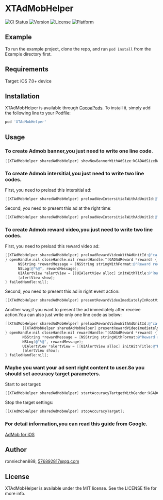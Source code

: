 # XTAdMobHelper

[![CI Status](http://img.shields.io/travis/ronniechen888/XTAdMobHelper.svg?style=flat)](https://travis-ci.org/ronniechen888/XTAdMobHelper)
[![Version](https://img.shields.io/cocoapods/v/XTAdMobHelper.svg?style=flat)](http://cocoapods.org/pods/XTAdMobHelper)
[![License](https://img.shields.io/cocoapods/l/XTAdMobHelper.svg?style=flat)](http://cocoapods.org/pods/XTAdMobHelper)
[![Platform](https://img.shields.io/cocoapods/p/XTAdMobHelper.svg?style=flat)](http://cocoapods.org/pods/XTAdMobHelper)

## Example

To run the example project, clone the repo, and run `pod install` from the Example directory first.

## Requirements

Target: iOS 7.0+ device

## Installation

XTAdMobHelper is available through [CocoaPods](http://cocoapods.org). To install
it, simply add the following line to your Podfile:

```ruby
pod 'XTAdMobHelper'
```

## Usage
### To create Admob banner,you just need to write one line code.
```objective-c
[[XTAdMobHelper sharedAdMobHelper] showNewBannerWithAdSize:kGADAdSizeBanner origin:CGPointMake((SCREEN_SIZE.width-kGADAdSizeBanner.size.width)*0.5, SCREEN_SIZE.height-kGADAdSizeBanner.size.height) adUnitID:@"ca-app-pub-3940256099942544/2934735716" rootViewController:self onView:self.view testMode:NO testDeviceId:@"e7204ccc3c166fcc5cec7ac8bd3c7c8e"];
```
### To create Admob intersitial,you just need to write two line codes.
First, you need to preload this intersitial ad:
```objective-c
[[XTAdMobHelper sharedAdMobHelper] preloadNewIntersitialWithAdUnitId:@"ca-app-pub-3940256099942544/4411468910" testMode:YES testDeviceId:@"e7204ccc3c166fcc5cec7ac8bd3c7c8e" receiveHandle:nil openHandle:nil closeHandle:nil];
```
Second, you need to present this ad at the right time:
```objective-c
[[XTAdMobHelper sharedAdMobHelper] preloadNewIntersitialWithAdUnitId:@"ca-app-pub-3940256099942544/4411468910" testMode:YES testDeviceId:@"e7204ccc3c166fcc5cec7ac8bd3c7c8e" receiveHandle:nil openHandle:nil closeHandle:nil];
```
### To create Admob reward video,you just need to write two line codes.
First, you need to preload this reward video ad:
```objective-c
[[XTAdMobHelper sharedAdMobHelper] preloadRewardVideoWithAdUnitId:@"ca-app-pub-2089092182326765/9979233626" testMode:YES testDeviceId:@"e7204ccc3c166fcc5cec7ac8bd3c7c8e" receiveHandle:^(){
} openHandle:nil closeHandle:nil rewardHandle:^(GADAdReward *reward) {
      NSString *rewardMessage = [NSString stringWithFormat:@"Reward received with currency %@ , amount %lf", reward.type,[reward.amount doubleValue]];
      NSLog(@"%@", rewardMessage);
      UIAlertView *alertView = [[UIAlertView alloc] initWithTitle:@"Reward" message:rewardMessage delegate:nil cancelButtonTitle:@"OK" otherButtonTitles: nil];
      [alertView show];
} failedHandle:nil];
```
Second, you need to present this ad in right event action:
```objective-c
[[XTAdMobHelper sharedAdMobHelper] presentRewardVideoImediatelyInRootViewController:self];
```
Another way,if you want to present the ad immediately after receive action.You can also just write only one line code as below:
```objective-c
[[XTAdMobHelper sharedAdMobHelper] preloadRewardVideoWithAdUnitId:@"ca-app-pub-2089092182326765/9979233626" testMode:YES testDeviceId:@"e7204ccc3c166fcc5cec7ac8bd3c7c8e" receiveHandle:^(){
		[[XTAdMobHelper sharedAdMobHelper] presentRewardVideoImediatelyInRootViewController:self];
} openHandle:nil closeHandle:nil rewardHandle:^(GADAdReward *reward) {
        NSString *rewardMessage = [NSString stringWithFormat:@"Reward received with currency %@ , amount %lf",    reward.type,[reward.amount doubleValue]];
        NSLog(@"%@", rewardMessage);
        UIAlertView *alertView = [[UIAlertView alloc] initWithTitle:@"Reward" message:rewardMessage delegate:nil cancelButtonTitle:@"OK" otherButtonTitles: nil];
        [alertView show];
} failedHandle:nil];
```
### Maybe you want your ad sent right content to user.So you should set accuracy target parameters.
Start to set target:
```objective-c
[[XTAdMobHelper sharedAdMobHelper] startAccuracyTartgetWithGender:kGADGenderUnknown birthDate:(BirthDate){1970,2,11} location:(Location){} keywords:nil contentUrl:nil requestAgent:nil childDirectedTreatment:ChildTreatmentStyleNone];
```
Stop the target settings:
```objective-c
[[XTAdMobHelper sharedAdMobHelper] stopAccuracyTarget];
```

### For detail information,you can read this guide from Google.
[AdMob for iOS](https://developers.google.com/admob/ios/quick-start) 

## Author

ronniechen888, 576892817@qq.com

## License

XTAdMobHelper is available under the MIT license. See the LICENSE file for more info.
